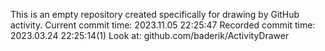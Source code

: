This is an empty repository created specifically for drawing by GitHub activity.
Current commit time: 2023.11.05 22:25:47
Recorded commit time: 2023.03.24 22:25:14(1)
Look at: github.com/baderik/ActivityDrawer
